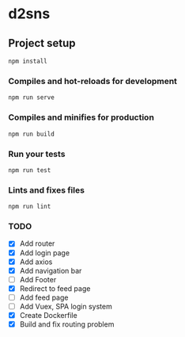 # d2sns

## Project setup
```
npm install
```

### Compiles and hot-reloads for development
```
npm run serve
```

### Compiles and minifies for production
```
npm run build
```

### Run your tests
```
npm run test
```

### Lints and fixes files
```
npm run lint
```

### TODO

- [x] Add router
- [x] Add login page
- [x] Add axios
- [x] Add navigation bar
- [ ] Add Footer
- [x] Redirect to feed page
- [ ] Add feed page
- [ ] Add Vuex, SPA login system
- [x] Create Dockerfile
- [x] Build and fix routing problem
